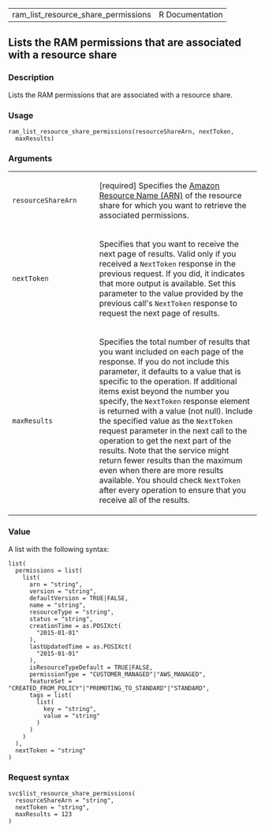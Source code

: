 <table style="width: 100%;">
<tbody>
<tr class="odd">
<td>ram_list_resource_share_permissions</td>
<td style="text-align: right;">R Documentation</td>
</tr>
</tbody>
</table>

## Lists the RAM permissions that are associated with a resource share

### Description

Lists the RAM permissions that are associated with a resource share.

### Usage

    ram_list_resource_share_permissions(resourceShareArn, nextToken,
      maxResults)

### Arguments

<table>
<colgroup>
<col style="width: 35%" />
<col style="width: 65%" />
</colgroup>
<tbody>
<tr class="odd">
<td><code
id="ram_list_resource_share_permissions_:_resourceShareArn">resourceShareArn</code></td>
<td><p>[required] Specifies the <a
href="https://docs.aws.amazon.com/IAM/latest/UserGuide/reference-arns.html">Amazon
Resource Name (ARN)</a> of the resource share for which you want to
retrieve the associated permissions.</p></td>
</tr>
<tr class="even">
<td><code
id="ram_list_resource_share_permissions_:_nextToken">nextToken</code></td>
<td><p>Specifies that you want to receive the next page of results.
Valid only if you received a <code>NextToken</code> response in the
previous request. If you did, it indicates that more output is
available. Set this parameter to the value provided by the previous
call's <code>NextToken</code> response to request the next page of
results.</p></td>
</tr>
<tr class="odd">
<td><code
id="ram_list_resource_share_permissions_:_maxResults">maxResults</code></td>
<td><p>Specifies the total number of results that you want included on
each page of the response. If you do not include this parameter, it
defaults to a value that is specific to the operation. If additional
items exist beyond the number you specify, the <code>NextToken</code>
response element is returned with a value (not null). Include the
specified value as the <code>NextToken</code> request parameter in the
next call to the operation to get the next part of the results. Note
that the service might return fewer results than the maximum even when
there are more results available. You should check
<code>NextToken</code> after every operation to ensure that you receive
all of the results.</p></td>
</tr>
</tbody>
</table>

### Value

A list with the following syntax:

    list(
      permissions = list(
        list(
          arn = "string",
          version = "string",
          defaultVersion = TRUE|FALSE,
          name = "string",
          resourceType = "string",
          status = "string",
          creationTime = as.POSIXct(
            "2015-01-01"
          ),
          lastUpdatedTime = as.POSIXct(
            "2015-01-01"
          ),
          isResourceTypeDefault = TRUE|FALSE,
          permissionType = "CUSTOMER_MANAGED"|"AWS_MANAGED",
          featureSet = "CREATED_FROM_POLICY"|"PROMOTING_TO_STANDARD"|"STANDARD",
          tags = list(
            list(
              key = "string",
              value = "string"
            )
          )
        )
      ),
      nextToken = "string"
    )

### Request syntax

    svc$list_resource_share_permissions(
      resourceShareArn = "string",
      nextToken = "string",
      maxResults = 123
    )

